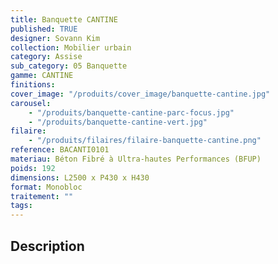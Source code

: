 ```yaml
---
title: Banquette CANTINE
published: TRUE
designer: Sovann Kim
collection: Mobilier urbain
category: Assise
sub_category: 05 Banquette
gamme: CANTINE
finitions:
cover_image: "/produits/cover_image/banquette-cantine.jpg"
carousel:
    - "/produits/banquette-cantine-parc-focus.jpg"
    - "/produits/banquette-cantine-vert.jpg"
filaire:
    - "/produits/filaires/filaire-banquette-cantine.png"
reference: BACANTI0101
materiau: Béton Fibré à Ultra-hautes Performances (BFUP)
poids: 192
dimensions: L2500 x P430 x H430
format: Monobloc
traitement: ""
tags:
---
```


## Description
